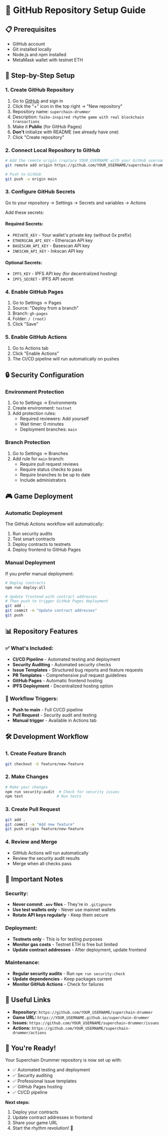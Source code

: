 # 🚀 GitHub Repository Setup Guide

## 📋 Prerequisites
- GitHub account
- Git installed locally
- Node.js and npm installed
- MetaMask wallet with testnet ETH

## 🔧 Step-by-Step Setup

### 1. Create GitHub Repository

1. Go to [GitHub](https://github.com) and sign in
2. Click the "+" icon in the top right → "New repository"
3. Repository name: `superchain-drummer`
4. Description: `Taiko-inspired rhythm game with real blockchain transactions`
5. Make it **Public** (for GitHub Pages)
6. **Don't** initialize with README (we already have one)
7. Click "Create repository"

### 2. Connect Local Repository to GitHub

```bash
# Add the remote origin (replace YOUR_USERNAME with your GitHub username)
git remote add origin https://github.com/YOUR_USERNAME/superchain-drummer.git

# Push to GitHub
git push -u origin main
```

### 3. Configure GitHub Secrets

Go to your repository → Settings → Secrets and variables → Actions

Add these secrets:

#### Required Secrets:
- `PRIVATE_KEY` - Your wallet's private key (without 0x prefix)
- `ETHERSCAN_API_KEY` - Etherscan API key
- `BASESCAN_API_KEY` - Basescan API key  
- `INKSCAN_API_KEY` - Inkscan API key

#### Optional Secrets:
- `IPFS_KEY` - IPFS API key (for decentralized hosting)
- `IPFS_SECRET` - IPFS API secret

### 4. Enable GitHub Pages

1. Go to Settings → Pages
2. Source: "Deploy from a branch"
3. Branch: `gh-pages`
4. Folder: `/ (root)`
5. Click "Save"

### 5. Enable GitHub Actions

1. Go to Actions tab
2. Click "Enable Actions"
3. The CI/CD pipeline will run automatically on pushes

## 🔒 Security Configuration

### Environment Protection
1. Go to Settings → Environments
2. Create environment: `testnet`
3. Add protection rules:
   - Required reviewers: Add yourself
   - Wait timer: 0 minutes
   - Deployment branches: `main`

### Branch Protection
1. Go to Settings → Branches
2. Add rule for `main` branch:
   - Require pull request reviews
   - Require status checks to pass
   - Require branches to be up to date
   - Include administrators

## 🎮 Game Deployment

### Automatic Deployment
The GitHub Actions workflow will automatically:
1. Run security audits
2. Test smart contracts
3. Deploy contracts to testnets
4. Deploy frontend to GitHub Pages

### Manual Deployment
If you prefer manual deployment:

```bash
# Deploy contracts
npm run deploy:all

# Update frontend with contract addresses
# Then push to trigger GitHub Pages deployment
git add .
git commit -m "Update contract addresses"
git push
```

## 📊 Repository Features

### ✅ What's Included:
- **CI/CD Pipeline** - Automated testing and deployment
- **Security Auditing** - Automated security checks
- **Issue Templates** - Structured bug reports and feature requests
- **PR Templates** - Comprehensive pull request guidelines
- **GitHub Pages** - Automatic frontend hosting
- **IPFS Deployment** - Decentralized hosting option

### 🔄 Workflow Triggers:
- **Push to main** - Full CI/CD pipeline
- **Pull Request** - Security audit and testing
- **Manual trigger** - Available in Actions tab

## 🛠️ Development Workflow

### 1. Create Feature Branch
```bash
git checkout -b feature/new-feature
```

### 2. Make Changes
```bash
# Make your changes
npm run security:audit  # Check for security issues
npm test               # Run tests
```

### 3. Create Pull Request
```bash
git add .
git commit -m "Add new feature"
git push origin feature/new-feature
```

### 4. Review and Merge
- GitHub Actions will run automatically
- Review the security audit results
- Merge when all checks pass

## 🚨 Important Notes

### Security:
- **Never commit `.env` files** - They're in `.gitignore`
- **Use test wallets only** - Never use mainnet wallets
- **Rotate API keys regularly** - Keep them secure

### Deployment:
- **Testnets only** - This is for testing purposes
- **Monitor gas costs** - Testnet ETH is free but limited
- **Update contract addresses** - After deployment, update frontend

### Maintenance:
- **Regular security audits** - Run `npm run security:check`
- **Update dependencies** - Keep packages current
- **Monitor GitHub Actions** - Check for failures

## 🔗 Useful Links

- **Repository:** `https://github.com/YOUR_USERNAME/superchain-drummer`
- **Game URL:** `https://YOUR_USERNAME.github.io/superchain-drummer`
- **Issues:** `https://github.com/YOUR_USERNAME/superchain-drummer/issues`
- **Actions:** `https://github.com/YOUR_USERNAME/superchain-drummer/actions`

## 🎉 You're Ready!

Your Superchain Drummer repository is now set up with:
- ✅ Automated testing and deployment
- ✅ Security auditing
- ✅ Professional issue templates
- ✅ GitHub Pages hosting
- ✅ CI/CD pipeline

**Next steps:**
1. Deploy your contracts
2. Update contract addresses in frontend
3. Share your game URL
4. Start the rhythm revolution! 🥁 
